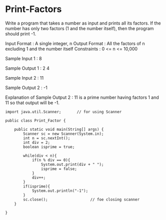 # Print-Factors

Write a program that takes a number as input and prints all its factors. If the number has only two factors (1 and the number itself), then the program should print -1.

Input Format : A single integer, n
Output Format : All the factors of n excluding 1 and the number itself
Constraints : 0 <= n <= 10,000

Sample Input 1 : 8

Sample Output 1 : 2 4

Sample Input 2 : 11

Sample Output 2 : -1

Explanation of Sample Output 2 : 11 is a prime number having factors 1 and 11 so that output will be -1.

    import java.util.Scanner;       // for using Scanner

    public class Print_Factor {

        public static void main(String[] args) {
            Scanner sc = new Scanner(System.in);
            int n = sc.nextInt();
            int div = 2;
            boolean isprime = true;

            while(div < n){
                if(n % div == 0){
                    System.out.print(div + " ");
                    isprime = false;
                }
                div++;
            }
            if(isprime){
                System.out.println("-1");
            }
            sc.close();                   // foe closing scanner
        }
    
    }

